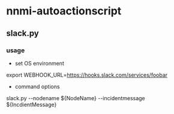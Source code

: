 # nnmi-autoactionscript

## slack.py

### usage

- set OS environment

export WEBHOOK_URL=https://hooks.slack.com/services/foobar

- command options

slack.py --nodename ${NodeName} --incidentmessage ${IncdientMessage}

